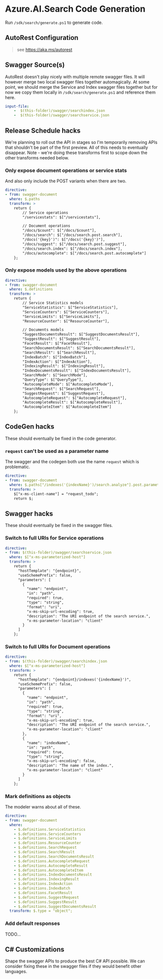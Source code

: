 # Azure.AI.Search Code Generation

Run `/sdk/search/generate.ps1` to generate code.

## AutoRest Configuration
> see https://aka.ms/autorest

## Swagger Source(s)
AutoRest doesn't play nicely with multiple remote swagger files.  It will
however merge two local swagger files together automagically.  At some point,
we should merge the Service and Index swagger files together but for now we
copy them locally in `/sdk/search/generate.ps1` and reference them here.
```yaml
input-file:
    -  $(this-folder)/swagger/searchindex.json
    -  $(this-folder)/swagger/searchservice.json
```

## Release Schedule hacks
We're planning to roll out the API in stages so I'm temporarily removing APIs
that shouldn't be part of the first preview.  All of this needs to eventually
disappear.  Note - we're doing these transforms first to scope down the other
transforms needed below.

### Only expose document operations or service stats
And also only include the POST variants when there are two.
``` yaml
directive:
- from: swagger-document
  where: $.paths
  transform: >
    return {
        // Service operations
        "/servicestats": $["/servicestats"],

        // Document operations
        "/docs/$count": $["/docs/$count"],
        "/docs/search": $["/docs/search.post.search"],
        "/docs('{key}')": $["/docs('{key}')"],
        "/docs/suggest": $["/docs/search.post.suggest"],
        "/docs/search.index": $["/docs/search.index"],
        "/docs/autocomplete": $["/docs/search.post.autocomplete"]
    };
```

### Only expose models used by the above operations
``` yaml
directive:
- from: swagger-document
  where: $.definitions
  transform: >
    return {
        // Service Statistics models
        "ServiceStatistics": $["ServiceStatistics"],
        "ServiceCounters": $["ServiceCounters"],
        "ServiceLimits": $["ServiceLimits"],
        "ResourceCounter": $["ResourceCounter"],

        // Documents models
        "SuggestDocumentsResult": $["SuggestDocumentsResult"],
        "SuggestResult": $["SuggestResult"],
        "FacetResult": $["FacetResult"],
        "SearchDocumentsResult": $["SearchDocumentsResult"],
        "SearchResult": $["SearchResult"],
        "IndexBatch": $["IndexBatch"],
        "IndexAction": $["IndexAction"],
        "IndexingResult": $["IndexingResult"],
        "IndexDocumentsResult": $["IndexDocumentsResult"],
        "SearchMode": $["SearchMode"],
        "QueryType": $["QueryType"],
        "AutocompleteMode": $["AutocompleteMode"],
        "SearchRequest": $["SearchRequest"],
        "SuggestRequest": $["SuggestRequest"],
        "AutocompleteRequest": $["AutocompleteRequest"],
        "AutocompleteResult": $["AutocompleteResult"],
        "AutocompleteItem": $["AutocompleteItem"]
    };
```

## CodeGen hacks
These should eventually be fixed in the code generator.

### `request` can't be used as a parameter name
The swagger and the codegen both use the name `request` which is problematic.
``` yaml
directive:
- from: swagger-document
  where: $.paths["/indexes('{indexName}')/search.analyze"].post.parameters[1]
  transform: >
    $["x-ms-client-name"] = "request_todo";
    return $;
```

## Swagger hacks
These should eventually be fixed in the swagger files.

### Switch to full URIs for Service operations
``` yaml
directive:
- from: $(this-folder)/swagger/searchservice.json
  where: $["x-ms-parameterized-host"]
  transform: >
    return {
      "hostTemplate": "{endpoint}",
      "useSchemePrefix": false,
      "parameters": [
        {
          "name": "endpoint",
          "in": "path",
          "required": true,
          "type": "string",
          "format": "uri",
          "x-ms-skip-url-encoding": true,
          "description": "The URI endpoint of the search service.",
          "x-ms-parameter-location": "client"
        }
      ]
    };
```

### Switch to full URIs for Document operations
``` yaml
directive:
- from: $(this-folder)/swagger/searchindex.json
  where: $["x-ms-parameterized-host"]
  transform: >
    return {
      "hostTemplate": "{endpoint}/indexes('{indexName}')",
      "useSchemePrefix": false,
      "parameters": [
        {
          "name": "endpoint",
          "in": "path",
          "required": true,
          "type": "string",
          "format": "uri",
          "x-ms-skip-url-encoding": true,
          "description": "The URI endpoint of the search service.",
          "x-ms-parameter-location": "client"
        },
        {
          "name": "indexName",
          "in": "path",
          "required": true,
          "type": "string",
          "x-ms-skip-url-encoding": false,
          "description": "The name of the index.",
          "x-ms-parameter-location": "client"
        }
      ]
    };
```

### Mark definitions as objects
The modeler warns about all of these.
``` yaml
directive:
- from: swagger-document
  where:
    - $.definitions.ServiceStatistics
    - $.definitions.ServiceCounters
    - $.definitions.ServiceLimits
    - $.definitions.ResourceCounter
    - $.definitions.SearchRequest
    - $.definitions.SearchResult
    - $.definitions.SearchDocumentsResult
    - $.definitions.AutocompleteRequest
    - $.definitions.AutocompleteResult
    - $.definitions.AutocompleteItem
    - $.definitions.IndexDocumentsResult
    - $.definitions.IndexingResult
    - $.definitions.IndexAction
    - $.definitions.IndexBatch
    - $.definitions.FacetResult
    - $.definitions.SuggestRequest
    - $.definitions.SuggestResult
    - $.definitions.SuggestDocumentsResult
  transform: $.type = "object";
```

### Add default responses
TODO...

## C# Customizations
Shape the swagger APIs to produce the best C# API possible.  We can consider
fixing these in the swagger files if they would benefit other languages.
